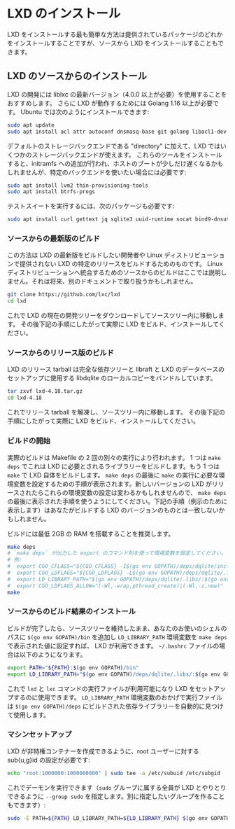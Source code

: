 # LXD のインストール <!-- Installing LXD -->

LXD をインストールする最も簡単な方法は提供されているパッケージのどれかをインストールすることですが、ソースから LXD をインストールすることもできます。
<!--
The easiest way to install LXD is to install one of the available packages, but you can also install LXD from the sources.
-->

## LXD のソースからのインストール <!-- Installing LXD from source -->
LXD の開発には liblxc の最新バージョン（4.0.0 以上が必要）を使用することをおすすめします。
さらに LXD が動作するためには Golang 1.16 以上が必要です。
Ubuntu では次のようにインストールできます:
<!--
We recommend having the latest versions of liblxc (>= 4.0.0 required)
available for LXD development. Additionally, LXD requires Golang 1.16 or
later to work. On ubuntu, you can get those with:
-->

```bash
sudo apt update
sudo apt install acl attr autoconf dnsmasq-base git golang libacl1-dev libcap-dev liblxc1 liblxc-dev libsqlite3-dev libtool libudev-dev liblz4-dev libuv1-dev make pkg-config rsync squashfs-tools tar tcl xz-utils ebtables
```

デフォルトのストレージバックエンドである "directory" に加えて、LXD ではいくつかのストレージバックエンドが使えます。
これらのツールをインストールすると、initramfs への追加が行われ、ホストのブートが少しだけ遅くなるかもしれませんが、特定のバックエンドを使いたい場合には必要です:
<!--
There are a few storage backends for LXD besides the default "directory" backend.
Installing these tools adds a bit to initramfs and may slow down your
host boot, but are needed if you'd like to use a particular backend:
-->

```bash
sudo apt install lvm2 thin-provisioning-tools
sudo apt install btrfs-progs
```

テストスイートを実行するには、次のパッケージも必要です:
<!--
To run the testsuite, you'll also need:
-->

```bash
sudo apt install curl gettext jq sqlite3 uuid-runtime socat bind9-dnsutils
```

### ソースからの最新版のビルド <!-- From Source: Building the latest version -->
この方法は LXD の最新版をビルドしたい開発者や Linux ディストリビューションで提供されない LXD の特定のリリースをビルドするためのものです。 Linux ディストリビューションへ統合するためのソースからのビルドはここでは説明しません。それは将来、別のドキュメントで取り扱うかもしれません。
<!--
These instructions for building from source are suitable for individual developers who want to build the latest version
of LXD, or build a specific release of LXD which may not be offered by their Linux distribution. Source builds for
integration into Linux distributions are not covered here and may be covered in detail in a separate document in the
future.
-->

```bash
git clone https://github.com/lxc/lxd
cd lxd
```

これで LXD の現在の開発ツリーをダウンロードしてソースツリー内に移動します。
その後下記の手順にしたがって実際に LXD をビルド、インストールしてください。
<!--
This will download the current development tree of LXD and place you in the source tree.
Then proceed to the instructions below to actually build and install LXD.
-->

### ソースからのリリース版のビルド <!-- From Source: Building a Release -->

LXD のリリース tarball は完全な依存ツリーと libraft と LXD のデータベースのセットアップに使用する libdqlite のローカルコピーをバンドルしています。
<!--
The LXD release tarballs bundle a complete dependency tree as well as a
local copy of libraft and libdqlite for LXD's database setup.
-->

```bash
tar zxvf lxd-4.18.tar.gz
cd lxd-4.18
```

これでリリース tarball を解凍し、ソースツリー内に移動します。
その後下記の手順にしたがって実際に LXD をビルド、インストールしてください。
<!--
This will unpack the release tarball and place you inside of the source tree.
Then proceed to the instructions below to actually build and install LXD.
-->

### ビルドの開始 <!-- Starting the Build -->

実際のビルドは Makefile の 2 回の別々の実行により行われます。 1 つは `make deps` でこれは LXD に必要とされるライブラリーをビルドします。もう 1 つは `make` で LXD 自体をビルドします。 `make deps` の最後に `make` の実行に必要な環境変数を設定するための手順が表示されます。新しいバージョンの LXD がリリースされたらこれらの環境変数の設定は変わるかもしれませんので、 `make deps` の最後に表示された手順を使うようにしてください。下記の手順（例示のために表示します）はあなたがビルドする LXD のバージョンのものとは一致しないかもしれません。
<!--
The actual building is done by two separate invocations of the Makefile: `make deps` -\- which builds libraries required
by LXD -\- and `make`, which builds LXD itself. At the end of `make deps`, a message will be displayed which will specify environment variables that should be set prior to invoking `make`. As new versions of LXD are released, these environment
variable settings may change, so be sure to use the ones displayed at the end of the `make deps` process, as the ones
below (shown for example purposes) may not exactly match what your version of LXD requires:
-->

ビルドには最低 2GB の RAM を搭載することを推奨します。
<!--
We recommend having at least 2GB of RAM to allow the build to complete.
-->

```bash
make deps
# `make deps` が出力した export のコマンド列を使って環境変数を設定してください。
# 例:
#  export CGO_CFLAGS="${CGO_CFLAGS} -I$(go env GOPATH)/deps/dqlite/include/ -I$(go env GOPATH)/deps/raft/include/"
#  export CGO_LDFLAGS="${CGO_LDFLAGS} -L$(go env GOPATH)/deps/dqlite/.libs/ -L$(go env GOPATH)/deps/raft/.libs/"
#  export LD_LIBRARY_PATH="$(go env GOPATH)/deps/dqlite/.libs/:$(go env GOPATH)/deps/raft/.libs/:${LD_LIBRARY_PATH}"
#  export CGO_LDFLAGS_ALLOW="(-Wl,-wrap,pthread_create)|(-Wl,-z,now)"
make
```
<!--
```bash
make deps
# Follow the instructions from `make deps` to export the required environment variables.
# For example:
#  export CGO_CFLAGS="${CGO_CFLAGS} -I$(go env GOPATH)/deps/dqlite/include/ -I$(go env GOPATH)/deps/raft/include/"
#  export CGO_LDFLAGS="${CGO_LDFLAGS} -L$(go env GOPATH)/deps/dqlite/.libs/ -L$(go env GOPATH)/deps/raft/.libs/"
#  export LD_LIBRARY_PATH="$(go env GOPATH)/deps/dqlite/.libs/:$(go env GOPATH)/deps/raft/.libs/:${LD_LIBRARY_PATH}"
#  export CGO_LDFLAGS_ALLOW="(-Wl,-wrap,pthread_create)|(-Wl,-z,now)"
make
```
-->

### ソースからのビルド結果のインストール

ビルドが完了したら、ソースツリーを維持したまま、あなたのお使いのシェルのパスに `$(go env GOPATH)/bin` を追加し `LD_LIBRARY_PATH` 環境変数を `make deps` で表示された値に設定すれば、 LXD が利用できます。 `~/.bashrc` ファイルの場合は以下のようになります。
<!--
Once the build completes, you simply keep the source tree, add the directory referenced by `$(go env GOPATH)/bin` to
your shell path, and set the `LD_LIBRARY_PATH` variable printed by `make deps` to your environment. This might look
something like this for a `~/.bashrc` file:
-->

```bash
export PATH="${PATH}:$(go env GOPATH)/bin"
export LD_LIBRARY_PATH="$(go env GOPATH)/deps/dqlite/.libs/:$(go env GOPATH)/deps/raft/.libs/:${LD_LIBRARY_PATH}"
```

これで `lxd` と `lxc` コマンドの実行ファイルが利用可能になり LXD をセットアップするのに使用できます。 `LD_LIBRARY_PATH` 環境変数のおかげで実行ファイルは `$(go env GOPATH)/deps` にビルドされた依存ライブラリーを自動的に見つけて使用します。
<!--
Now, the `lxd` and `lxc` binaries will be available to you and can be used to set up LXD. The binaries will automatically find and use the dependencies built in `$(go env GOPATH)/deps` thanks to the `LD_LIBRARY_PATH` environment variable.
-->

### マシンセットアップ <!-- Machine Setup -->
LXD が非特権コンテナーを作成できるように、root ユーザーに対する sub{u,g}id の設定が必要です:
<!--
You'll need sub{u,g}ids for root, so that LXD can create the unprivileged containers:
-->

```bash
echo "root:1000000:1000000000" | sudo tee -a /etc/subuid /etc/subgid
```

これでデーモンを実行できます（`sudo` グループに属する全員が LXD とやりとりできるように `--group sudo` を指定します。別に指定したいグループを作ることもできます）:
<!--
Now you can run the daemon (the `-\-group sudo` bit allows everyone in the `sudo`
group to talk to LXD; you can create your own group if you want):
-->

```bash
sudo -E PATH=${PATH} LD_LIBRARY_PATH=${LD_LIBRARY_PATH} $(go env GOPATH)/bin/lxd --group sudo
```
